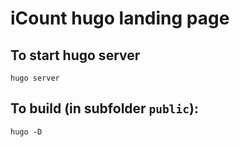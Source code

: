 # iCount hugo landing page

## To start hugo server

`hugo server`

## To build (in subfolder `public`):

`hugo -D`
